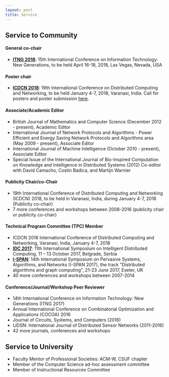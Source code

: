 ```yaml
---
layout: post
title: Service
---
```


## Service to Community

#### General co-chair
* [__ITNG 2018__](http://www.itng.info/): 15th International Conference on Information Technology: New Generations, to be held April 16-18, 2018, Las Vegas, Nevada, USA

#### Poster chair
* [__ICDCN 2018__](http://iitbhu.ac.in/ICDCN2018/call.html): 19th International Conference on Distributed Computing and Networking, to be held January 4-7, 2018, Varanasi, India. Call for posters and poster submission <a href="{{ site.baseurl }}/posterICDCN2018">here</a>.

#### Associate/Academic Editor

* British Journal of Mathematics and Computer Science (December 2012 - present), Academic Editor
* International Journal of Network Protocols and Algorithms - Power Efficient and Energy Saving Network Protocols and Algorithms area (May 2009 - present), Associate Editor
* International Journal of Machine Intelligence (October 2010 - present), Associate Editor
* Special Issue of the International Journal of Bio-Inspired Computation on Knowledge and Intelligence in Distributed Systems (2012) Co-editor with David Camacho, Costin Badica, and Martijn Warnier

#### Publicity Chair/co-Chair

* 19th International Conference of Distributed Computing and Networking (ICDCN) 2018, to be held in Varanasi, India, during January 4-7, 2018 (Publicity co-chair)
* 7 more conferences and workshops between 2008-2016 (publicity chair or publicity co-chair)

#### Technical Program Committee (TPC) Member

* ICDCN 2018 International Conference of Distributed Computing and Networking, Varanasi, India, January 4-7, 2018
* [__IDC 2017__](http://idc2017.pmf.uns.ac.rs/): 11th International Symposium on Intelligent Distributed Computing, 11 – 13 October 2017, Belgrade, Serbia
* [__I-SPAN__](http://cse.stfx.ca/~ISPAN2017/): 14th International Symposium on Pervasive Systems, Algorithms, and Networks (I-SPAN 2017), the track "Distributed algorithms and graph computing", 21-23 June 2017, Exeter, UK
* 40 more conferences and workshops between 2007-2014

#### Conference/Journal/Workshop Peer Reviewer

* 14th International Conference on Information Technology: New Generations (ITNG 2017)
* Annual International Conference on Combinatorial Optimization and Applications (COCOA) 2016
* Journal of Circuits, Systems, and Computers (2016)
* IJDSN: International Journal of Distributed Sensor Networks (2011-2016)
* 42 more journals, conferences and workshops


## Service to University

* Faculty Mentor of Professional Societies: ACM-W, CSUF chapter
* Member of the Computer Science ad-hoc assessment committee
* Member of Instructional Resources Committee